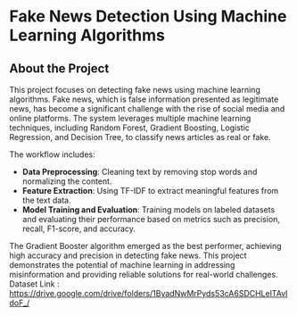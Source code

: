 # Fake News Detection Using Machine Learning Algorithms

## About the Project
This project focuses on detecting fake news using machine learning algorithms. Fake news, which is false information presented as legitimate news, has become a significant challenge with the rise of social media and online platforms. The system leverages multiple machine learning techniques, including Random Forest, Gradient Boosting, Logistic Regression, and Decision Tree, to classify news articles as real or fake.

The workflow includes:
- **Data Preprocessing**: Cleaning text by removing stop words and normalizing the content.
- **Feature Extraction**: Using TF-IDF to extract meaningful features from the text data.
- **Model Training and Evaluation**: Training models on labeled datasets and evaluating their performance based on metrics such as precision, recall, F1-score, and accuracy.

The Gradient Booster algorithm emerged as the best performer, achieving high accuracy and precision in detecting fake news. This project demonstrates the potential of machine learning in addressing misinformation and providing reliable solutions for real-world challenges.
Dataset Link : https://drive.google.com/drive/folders/1ByadNwMrPyds53cA6SDCHLelTAvIdoF_/
